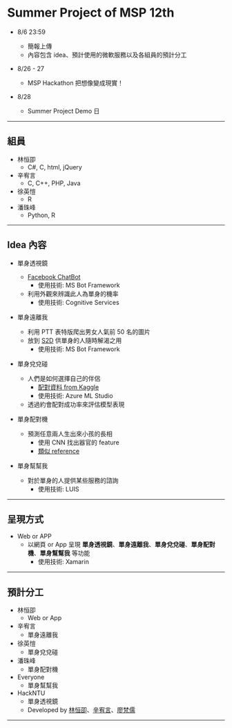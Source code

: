 Summer Project of MSP 12th
===
*    8/6 23:59
        *    簡報上傳
        *    內容包含 idea、預計使用的微軟服務以及各組員的預計分工

*    8/26 - 27
        *    MSP Hackathon 把想像變成現實！

*    8/28
        *    Summer Project Demo 日

---

## 組員

*    林恒卲
        *    C#, C, html, jQuery
*    辛宥言
        *    C, C++, PHP, Java
*    徐英愷
        *    R
*    潘珠峰
        *    Python, R

---

## Idea 內容

*    單身透視鏡
        *    [Facebook ChatBot](https://www.facebook.com/S2D-1965314743704219/)
                *    使用技術: MS Bot Framework
        *    利用外觀來辨識此人為單身的機率
                *    使用技術: Cognitive Services

*    單身遠離我
        *    利用 PTT 表特版爬出男女人氣前 50 名的圖片
        *    放到 [S2D](https://www.facebook.com/S2D-1965314743704219/) 供單身的人隨時解渴之用
                *    使用技術: MS Bot Framework

*    單身兌兌碰
        *    人們是如何選擇自己的伴侶
                *    [配對資料 from Kaggle](https://www.kaggle.com/annavictoria/speed-dating-experiment)
                *    使用技術: Azure ML Studio
        *    透過約會配對成功率來評估模型表現


*    單身配對機
        *    預測任意兩人生出來小孩的長相
                *    使用 CNN 找出器官的 feature
                *    [類似 reference](https://docs.google.com/document/d/1Y5fQgpolYv9Mz6vrN09zfm_qQvLXlviR0ANIPS7LQHk/edit)

*    單身幫幫我
        *    對於單身的人提供某些服務的諮詢
                *    使用技術: LUIS

---

## 呈現方式

*    Web or APP
        *    以網頁 or App 呈現
        **單身透視鏡**、**單身遠離我**、**單身兌兌碰**、**單身配對機**、**單身幫幫我** 等功能
                *    使用技術: Xamarin

---

## 預計分工

*    林恒卲
        *    Web or App
*    辛宥言
        *    單身遠離我
*    徐英愷
        *    單身兌兌碰
*    潘珠峰
        *    單身配對機
*    Everyone
        *    單身幫幫我
*    HackNTU
        *    單身透視鏡
        *    Developed by [林恒卲](https://www.facebook.com/profile.php?id=100006819931682)、[辛宥言](https://www.facebook.com/profile.php?id=100002248520215)、[廖梵儒](https://www.facebook.com/oacgodkl21)

---
